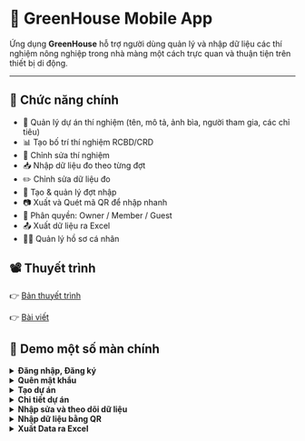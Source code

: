 # 🌿 GreenHouse Mobile App

Ứng dụng **GreenHouse** hỗ trợ người dùng quản lý và nhập dữ liệu các thí nghiệm nông nghiệp trong nhà màng một cách trực quan và thuận tiện trên thiết bị di động.

---

## 🚀 Chức năng chính

- 🧪 Quản lý dự án thí nghiệm (tên, mô tả, ảnh bìa, người tham gia, các chỉ tiêu)
- 📊 Tạo bố trí thí nghiệm RCBD/CRD
- 📝 Chỉnh sửa thí nghiệm
- 📥 Nhập dữ liệu đo theo từng đợt
- ✏️ Chỉnh sửa dữ liệu đo
- 📝 Tạo & quản lý đợt nhập
- 📷 Xuất và Quét mã QR để nhập nhanh
- 👥 Phân quyền: Owner / Member / Guest
- 📤 Xuất dữ liệu ra Excel
- 🧑‍💼 Quản lý hồ sơ cá nhân

## 📽️ Thuyết trình

👉 [Bản thuyết trình](https://www.canva.com/design/DAGnmfCuBQ4/qPP73gQ-YcijgN2JLKLBZA/edit?utm_content=DAGnmfCuBQ4&utm_campaign=designshare&utm_medium=link2&utm_source=sharebutton)

👉 [Bài viết](https://drive.google.com/file/d/1GTaAMGUJBdOl99tYEiNPhNGWvDPAUdsH/view?usp=sharing)

## 📸 Demo một số màn chính

<details>
  <summary><strong>Đăng nhập, Đăng ký</strong></summary>

<div align="center">
  <a href="https://github.com/user-attachments/assets/cf0defb6-a87f-4a32-9e0a-b49e25cb50c9" target="_blank">
    <img src="https://github.com/user-attachments/assets/cf0defb6-a87f-4a32-9e0a-b49e25cb50c9" alt="Đăng nhập" width="150" style="margin-right: 16px;"/>
  </a>
  <a href="https://github.com/user-attachments/assets/4013765a-b4c2-4a9f-8f8d-c324d1e4ef7b" target="_blank">
    <img src="https://github.com/user-attachments/assets/4013765a-b4c2-4a9f-8f8d-c324d1e4ef7b" alt="Đăng ký" width="150" style="margin-right: 16px;"/>
  </a>
  <a href="https://github.com/user-attachments/assets/0e0e5758-9a76-43d8-9f54-3d8bb4ad1138" target="_blank">
    <img src="https://github.com/user-attachments/assets/0e0e5758-9a76-43d8-9f54-3d8bb4ad1138" alt="Đăng nhập" width="150" style="margin-right: 16px;"/>
  </a>
</div>
</details>
<details>
  <summary><strong>Quên mật khẩu</strong></summary>

<div align="center">
  <a href="https://github.com/user-attachments/assets/912add31-3434-45c7-bb57-96ff5ff58296" target="_blank">
    <img src="https://github.com/user-attachments/assets/912add31-3434-45c7-bb57-96ff5ff58296" alt="Đăng nhập" width="150" style="margin-right: 16px;"/>
  </a>
  <a href="https://github.com/user-attachments/assets/c32b1bdf-ed70-4175-a7f7-ad2c11818463" target="_blank">
    <img src="https://github.com/user-attachments/assets/c32b1bdf-ed70-4175-a7f7-ad2c11818463" alt="Đăng ký" width="150" style="margin-right: 16px;"/>
  </a>
  <a href="https://github.com/user-attachments/assets/2c38af90-9008-4bc2-bf4c-f7159459b502" target="_blank">
    <img src="https://github.com/user-attachments/assets/2c38af90-9008-4bc2-bf4c-f7159459b502" alt="Đăng nhập" width="150" style="margin-right: 16px;"/>
  </a>
</div>
  
</details>
<details>
  <summary><strong>Tạo dự án</summary>

<div align="center">
  <a href="https://github.com/user-attachments/assets/d4936f13-ac70-4504-82f0-d38714964776" target="_blank">
    <img src="https://github.com/user-attachments/assets/d4936f13-ac70-4504-82f0-d38714964776" alt="Đăng nhập" width="150" style="margin-right: 16px;"/>
  </a>
  <a href="https://github.com/user-attachments/assets/fd056ec3-e869-40a2-8fa9-4e15e29c3cb4" target="_blank">
    <img src="https://github.com/user-attachments/assets/fd056ec3-e869-40a2-8fa9-4e15e29c3cb4" alt="Đăng ký" width="150" style="margin-right: 16px;"/>
  </a>
  <a href="https://github.com/user-attachments/assets/5b698c79-c113-46d6-9556-a36fe0ad0770" target="_blank">
    <img src="https://github.com/user-attachments/assets/5b698c79-c113-46d6-9556-a36fe0ad0770" alt="Đăng nhập" width="150" style="margin-right: 16px;"/>
  </a>
   <a href="https://github.com/user-attachments/assets/0953911e-f908-41e0-b3b7-01630fdb354c" target="_blank">
    <img src="https://github.com/user-attachments/assets/0953911e-f908-41e0-b3b7-01630fdb354c" alt="Đăng nhập" width="150" style="margin-right: 16px;"/>
  </a>
  <a href="https://github.com/user-attachments/assets/6b674789-c84d-4df4-aae0-2a2e6921d6bc" target="_blank">
    <img src="https://github.com/user-attachments/assets/6b674789-c84d-4df4-aae0-2a2e6921d6bc" alt="Đăng nhập" width="150" style="margin-right: 16px;"/>
  </a>
</div>

</details>
<details>
  <summary><strong>Chi tiết dự án</strong></summary>

<div align="center">
  <a href="https://github.com/user-attachments/assets/48d5cb30-0530-4418-bc77-4157234d683b" target="_blank">
    <img src="https://github.com/user-attachments/assets/48d5cb30-0530-4418-bc77-4157234d683b" alt="Đăng nhập" width="150" style="margin-right: 16px;"/>
  </a>
  <a href="https://github.com/user-attachments/assets/38fae0b8-9e20-4832-9a91-327937de0ce8" target="_blank">
    <img src="https://github.com/user-attachments/assets/38fae0b8-9e20-4832-9a91-327937de0ce8" alt="Đăng ký" width="150" style="margin-right: 16px;"/>
  </a>
  <a href="https://github.com/user-attachments/assets/89774bea-2e8f-4eb7-960c-5ff46facf8fd" target="_blank">
    <img src="https://github.com/user-attachments/assets/89774bea-2e8f-4eb7-960c-5ff46facf8fd" alt="Đăng nhập" width="150" style="margin-right: 16px;"/>
  </a>
</div>
</details>

<details>
  <summary><strong>Nhập sửa và theo dõi dữ liệu</strong></summary>

<div align="center">
  <a href="https://github.com/user-attachments/assets/e456f910-92ba-465a-9a53-fdba12491f71" target="_blank">
    <img src="https://github.com/user-attachments/assets/e456f910-92ba-465a-9a53-fdba12491f71" alt="Đăng nhập" width="150" style="margin-right: 16px;"/>
  </a>
  <a href="https://github.com/user-attachments/assets/d12f5cdd-775a-4f8a-b78a-627f0e562ff4" target="_blank">
    <img src="https://github.com/user-attachments/assets/d12f5cdd-775a-4f8a-b78a-627f0e562ff4" alt="Đăng ký" width="150" style="margin-right: 16px;"/>
  </a>
  <a href="https://github.com/user-attachments/assets/08667d7d-0792-4b15-82c3-02d21a1ac082" target="_blank">
    <img src="https://github.com/user-attachments/assets/08667d7d-0792-4b15-82c3-02d21a1ac082" alt="Đăng nhập" width="150" style="margin-right: 16px;"/>
  </a>
</div>
</details>

<details>
  <summary><strong>Nhập dữ liệu bằng QR</strong></summary>

<div align="center">
  <a href="https://github.com/user-attachments/assets/858fac07-9782-4d4b-8fe9-398daf0ecf25" target="_blank">
    <img src="https://github.com/user-attachments/assets/858fac07-9782-4d4b-8fe9-398daf0ecf25" alt="Đăng nhập" width="500" style="margin-right: 16px;"/>
  </a>
</div>
</details>

<details>
  <summary><strong>Xuất Data ra Excel</strong></summary>

  <div align="center">
  <a href="https://github.com/user-attachments/assets/c16cee51-1e2f-49a7-ad1e-5778b9511ce0" target="_blank">
    <img src="https://github.com/user-attachments/assets/c16cee51-1e2f-49a7-ad1e-5778b9511ce0" alt="Đăng nhập" width="150" style="margin-right: 16px;"/>
  </a>
</div>
</details>
